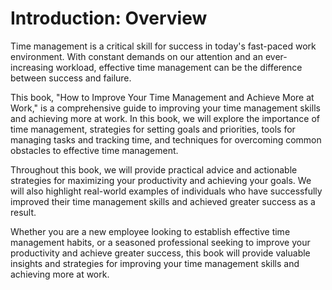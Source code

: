 Introduction: Overview
======================

Time management is a critical skill for success in today's fast-paced work environment. With constant demands on our attention and an ever-increasing workload, effective time management can be the difference between success and failure.

This book, "How to Improve Your Time Management and Achieve More at Work," is a comprehensive guide to improving your time management skills and achieving more at work. In this book, we will explore the importance of time management, strategies for setting goals and priorities, tools for managing tasks and tracking time, and techniques for overcoming common obstacles to effective time management.

Throughout this book, we will provide practical advice and actionable strategies for maximizing your productivity and achieving your goals. We will also highlight real-world examples of individuals who have successfully improved their time management skills and achieved greater success as a result.

Whether you are a new employee looking to establish effective time management habits, or a seasoned professional seeking to improve your productivity and achieve greater success, this book will provide valuable insights and strategies for improving your time management skills and achieving more at work.
